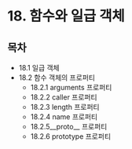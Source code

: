# 18. 함수와 일급 객체

## 목차
- 18.1 일급 객체
- 18.2 함수 객체의 프로퍼티
  - 18.2.1 arguments 프로퍼티
  - 18.2.2 caller 프로퍼티
  - 18.2.3 length 프로퍼티
  - 18.2.4 name 프로퍼티
  - 18.2.5__proto__ 프로퍼티
  - 18.2.6 prototype 프로퍼티